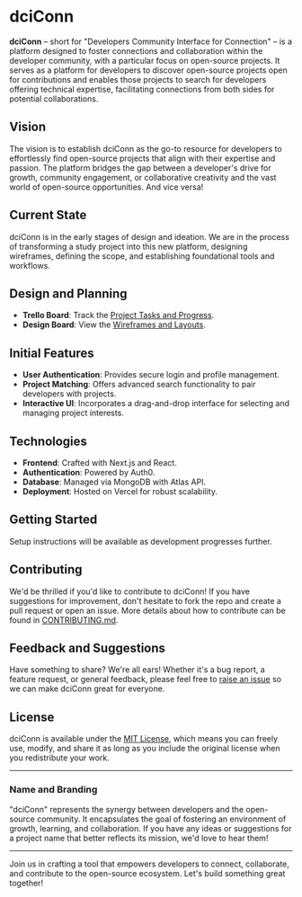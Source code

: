 # dciConn

**dciConn** – short for "Developers Community Interface for Connection" – is a platform designed to foster connections and collaboration within the developer community, with a particular focus on open-source projects. It serves as a platform for developers to discover open-source projects open for contributions and enables those projects to search for developers offering technical expertise, facilitating connections from both sides for potential collaborations.

## Vision

The vision is to establish dciConn as the go-to resource for developers to effortlessly find open-source projects that align with their expertise and passion. The platform bridges the gap between a developer's drive for growth, community engagement, or collaborative creativity and the vast world of open-source opportunities. And vice versa!

## Current State

dciConn is in the early stages of design and ideation. We are in the process of transforming a study project into this new platform, designing wireframes, defining the scope, and establishing foundational tools and workflows.

## Design and Planning

- **Trello Board**: Track the [Project Tasks and Progress](https://trello.com/b/IXryBALG).
- **Design Board**: View the [Wireframes and Layouts](https://excalidraw.com/#json=elmnEKR3l2D6KVC20ozwS,TcfLbub0fCtWW7EhD6Mumg).

## Initial Features

- **User Authentication**: Provides secure login and profile management.
- **Project Matching**: Offers advanced search functionality to pair developers with projects.
- **Interactive UI**: Incorporates a drag-and-drop interface for selecting and managing project interests.

## Technologies

- **Frontend**: Crafted with Next.js and React.
- **Authentication**: Powered by Auth0.
- **Database**: Managed via MongoDB with Atlas API.
- **Deployment**: Hosted on Vercel for robust scalability.

## Getting Started

Setup instructions will be available as development progresses further.

## Contributing

We'd be thrilled if you'd like to contribute to dciConn! If you have suggestions for improvement, don't hesitate to fork the repo and create a pull request or open an issue. More details about how to contribute can be found in [CONTRIBUTING.md](CONTRIBUTING.md).

## Feedback and Suggestions

Have something to share? We're all ears! Whether it's a bug report, a feature request, or general feedback, please feel free to [raise an issue](https://github.com/<username>/<repository>/issues) so we can make dciConn great for everyone.

## License

dciConn is available under the [MIT License](LICENSE.md), which means you can freely use, modify, and share it as long as you include the original license when you redistribute your work.

---

### Name and Branding

"dciConn" represents the synergy between developers and the open-source community. It encapsulates the goal of fostering an environment of growth, learning, and collaboration. If you have any ideas or suggestions for a project name that better reflects its mission, we'd love to hear them!

---

Join us in crafting a tool that empowers developers to connect, collaborate, and contribute to the open-source ecosystem. Let's build something great together!

